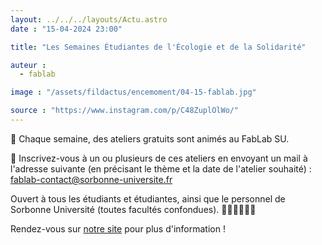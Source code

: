 ```yaml
---
layout: ../../../layouts/Actu.astro
date : "15-04-2024 23:00"

title: "Les Semaines Étudiantes de l'Écologie et de la Solidarité"

auteur :
  - fablab

image : "/assets/fildactus/encemoment/04-15-fablab.jpg"

source : "https://www.instagram.com/p/C48ZuplOlWo/"
---
```


🔔 Chaque semaine, des ateliers gratuits sont animés au FabLab SU.

📧 Inscrivez-vous à un ou plusieurs de ces ateliers en envoyant un mail à l'adresse suivante (en précisant le thème et la date de l'atelier souhaité) : fablab-contact@sorbonne-universite.fr

Ouvert à tous les étudiants et étudiantes, ainsi que le personnel de Sorbonne Université (toutes facultés confondues). 👩‍🎓🧑‍🎓👨‍🎓

Rendez-vous sur [notre site](https://fablab.sorbonne-universite.fr/les-formations-du-fablab/les-ateliers-du-fablab-su) pour plus d'information !
